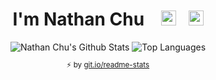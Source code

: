 <h1 align="center">I'm Nathan Chu &nbsp;&nbsp;&nbsp;<a href="https://nathanchu.com/"><img height="24" width="24" src="https://raw.githubusercontent.com/nthnchu/nthnchu/master/assets/link.svg"></a>&nbsp;&nbsp;&nbsp;<a href="https://github.com/nthnchu"><img height="24" width="24" src="https://raw.githubusercontent.com/nthnchu/nthnchu/master/assets/github-mark.svg"></a></h1>
<div align="center">
  <img alt="Nathan Chu's Github Stats" src="https://github-readme-stats.vercel.app/api?username=nthnchu&count_private=true&line_height=27&show_icons=true&theme=vue">
  <img alt="Top Languages" src="https://github-readme-stats.vercel.app/api/top-langs?username=nthnchu&theme=vue">
  <sub><p align="center">⚡️ by <a target="_blank" href="https://git.io/readme-stats">git.io/readme-stats</a></p></sub>
</div>
<!--
**nthnchu/nthnchu** is a ✨ _special_ ✨ repository because its `README.md` (this file) appears on your GitHub profile.

Here are some ideas to get you started:

- 🔭 I’m currently working on ...
- 🌱 I’m currently learning ...
- 👯 I’m looking to collaborate on ...
- 🤔 I’m looking for help with ...
- 💬 Ask me about ...
- 📫 How to reach me: ...
- 😄 Pronouns: ...
- ⚡ Fun fact: ...
-->
